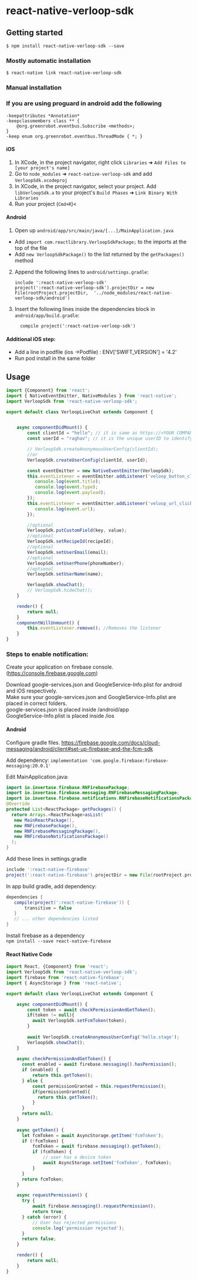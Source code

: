 # react-native-verloop-sdk

## Getting started

`$ npm install react-native-verloop-sdk --save`

### Mostly automatic installation

`$ react-native link react-native-verloop-sdk`

### Manual installation

### If you are using proguard in android add the following

```
-keepattributes *Annotation*
-keepclassmembers class ** {
    @org.greenrobot.eventbus.Subscribe <methods>;
}
-keep enum org.greenrobot.eventbus.ThreadMode { *; }
```


#### iOS

1. In XCode, in the project navigator, right click `Libraries` ➜ `Add Files to [your project's name]`
2. Go to `node_modules` ➜ `react-native-verloop-sdk` and add `VerloopSdk.xcodeproj`
3. In XCode, in the project navigator, select your project. Add `libVerloopSdk.a` to your project's `Build Phases` ➜ `Link Binary With Libraries`
4. Run your project (`Cmd+R`)<

#### Android

1. Open up `android/app/src/main/java/[...]/MainApplication.java`
  - Add `import com.reactlibrary.VerloopSdkPackage;` to the imports at the top of the file
  - Add `new VerloopSdkPackage()` to the list returned by the `getPackages()` method
2. Append the following lines to `android/settings.gradle`:
  	```
  	include ':react-native-verloop-sdk'
  	project(':react-native-verloop-sdk').projectDir = new File(rootProject.projectDir, 	'../node_modules/react-native-verloop-sdk/android')
  	```
3. Insert the following lines inside the dependencies block in `android/app/build.gradle`:
  	```
      compile project(':react-native-verloop-sdk')
  	```

#### Additional iOS step:

* Add a line in podfile (ios ->Podfile) : ENV['SWIFT_VERSION'] = '4.2'
* Run pod install in the same folder

## Usage
```javascript
import {Component} from 'react';
import { NativeEventEmitter, NativeModules } from 'react-native';
import VerloopSdk from 'react-native-verloop-sdk';

export default class VerloopLiveChat extends Component {


    async componentDidMount() {
        const clientId = "hello"; // it is same as https://<YOUR COMPANY ID>.verloop.io
        const userId = "raghav"; // it is the unique userID to identify all the chats for this user

        // VerloopSdk.createAnonymousUserConfig(clientId);
        //or
        VerloopSdk.createUserConfig(clientId, userId);

        const eventEmitter = new NativeEventEmitter(VerloopSdk);
        this.eventListener = eventEmitter.addListener('veloop_button_clicked', (event) => {
           console.log(event.title);
           console.log(event.type);
           console.log(event.payload);
        });
        this.eventListener = eventEmitter.addListener('veloop_url_clicked', (event) => {
           console.log(event.url);
        });

        //optional
        VerloopSdk.putCustomField(key, value);
        //optional
        VerloopSdk.setRecipeId(recipeId);
        //optional
        VerloopSdk.setUserEmail(email);
        //optional
        VerloopSdk.setUserPhone(phoneNumber);
        //optional
        VerloopSdk.setUserName(name);

        VerloopSdk.showChat();
        // VerloopSdk.hideChat();
    }

    render() {
        return null;
    }
    componentWillUnmount() {
        this.eventListener.remove(); //Removes the listener
    }
}
```

### Steps to enable notification:

Create your application on firebase console. (https://console.firebase.google.com)

Download google-services.json and GoogleService-Info.plist for android and iOS respectively.\
Make sure your google-services.json and GoogleService-Info.plist are placed in correct folders.\
google-services.json is placed inside <YOUR-PROJECT>/android/app\
GoogleService-Info.plist is placed inside <YOUR-PROJECT>/ios
  
#### Android
Configure gradle files. https://firebase.google.com/docs/cloud-messaging/android/client#set-up-firebase-and-the-fcm-sdk

Add dependency:
`implementation 'com.google.firebase:firebase-messaging:20.0.1'`

Edit MainApplication.java:
```java
import io.invertase.firebase.RNFirebasePackage;
import io.invertase.firebase.messaging.RNFirebaseMessagingPackage;                       
import io.invertase.firebase.notifications.RNFirebaseNotificationsPackage;
@Override
protected List<ReactPackage> getPackages() {
  return Arrays.<ReactPackage>asList(
   new MainReactPackage(),
   new RNFirebasePackage(),
   new RNFirebaseMessagingPackage(),
   new RNFirebaseNotificationsPackage()
  );                               
}
```

Add these lines in settings.gradle
```gradle
include ':react-native-firebase'                       
project(':react-native-firebase').projectDir = new File(rootProject.projectDir, '../node_modules/react-native-firebase/android')
```
In app build gradle, add dependency:
```gradle
dependencies {
   compile(project(':react-native-firebase')) {   
       transitive = false
   }
   // ... other dependencies listed
}
```

Install firebase as a dependency\
`npm install --save react-native-firebase`

#### React Native Code
```typescript
import React, {Component} from 'react';
import VerloopSdk from 'react-native-verloop-sdk';
import firebase from 'react-native-firebase';
import { AsyncStorage } from 'react-native';

export default class VerloopLiveChat extends Component {

    async componentDidMount() {
        const token = await checkPermissionAndGetToken();
        if(token != null){
          await VerloopSdk.setFcmToken(token);
        }
          
        await VerloopSdk.createAnonymousUserConfig('hello.stage');
        VerloopSdk.showChat();
    }
   
    async checkPermissionAndGetToken() {
      const enabled = await firebase.messaging().hasPermission();
      if (enabled) {
          return this.getToken();
      } else {
          const permissionGranted = this.requestPermission();
          if(permissionGranted){
            return this.getToken();
          }
      }
      return null;
    }
    
    async getToken() {
      let fcmToken = await AsyncStorage.getItem('fcmToken');
      if (!fcmToken) {
          fcmToken = await firebase.messaging().getToken();
          if (fcmToken) {
              // user has a device token
              await AsyncStorage.setItem('fcmToken', fcmToken);
          }
      }
      return fcmToken;
    }

    async requestPermission() {
      try {
          await firebase.messaging().requestPermission();
          return true;
      } catch (error) {
          // User has rejected permissions
          console.log('permission rejected');
      }
      return false;
    }

    render() {
        return null;
    }
}
```
